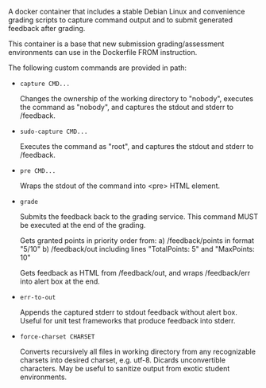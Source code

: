 A docker container that includes a stable Debian Linux and convenience
grading scripts to capture command output and to submit generated
feedback after grading.

This container is a base that new submission grading/assessment
environments can use in the Dockerfile FROM instruction.

The following custom commands are provided in path:

* `capture CMD...`

    Changes the ownership of the working directory to "nobody",
    executes the command as "nobody",
    and captures the stdout and stderr to /feedback.

* `sudo-capture CMD...`

    Executes the command as "root",
    and captures the stdout and stderr to /feedback.

* `pre CMD...`

    Wraps the stdout of the command into &lt;pre&gt; HTML element.

* `grade`

    Submits the feedback back to the grading service.
    This command MUST be executed at the end of the grading.

    Gets granted points in priority order from:
    a) /feedback/points in format "5/10"
    b) /feedback/out including lines "TotalPoints: 5" and "MaxPoints: 10"

    Gets feedback as HTML from /feedback/out,
    and wraps /feedback/err into alert box at the end.

* `err-to-out`

    Appends the captured stderr to stdout feedback without alert box.
    Useful for unit test frameworks that produce feedback into stderr.

* `force-charset CHARSET`

    Converts recursively all files in working directory from any recognizable
    charsets into desired charset, e.g. utf-8. Dicards unconvertible characters.
    May be useful to sanitize output from exotic student environments.
